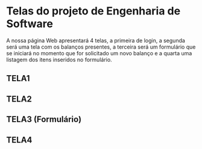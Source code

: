 # Telas do projeto de Engenharia de Software
A nossa página Web apresentará 4 telas, a primeira de login, a segunda será uma tela com os balanços presentes, a terceira será um formulário que se iniciará no momento que for solicitado um novo balanço e a quarta uma listagem dos itens inseridos no formulário.
## TELA1
## TELA2
## TELA3 (Formulário)

## TELA4
